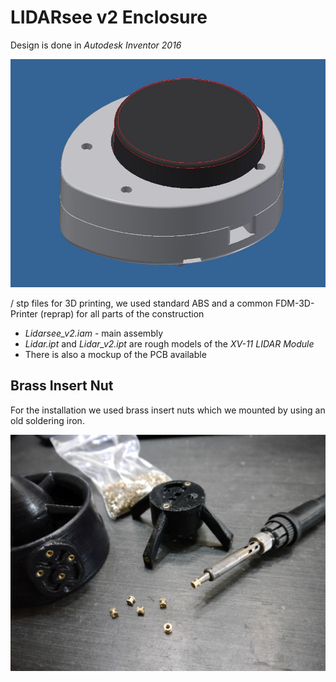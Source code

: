 # LIDARsee v2 Enclosure

Design is done in _Autodesk Inventor 2016_

![enclosure CAD](../docs/images/enclosureCAD.jpg)

/ stp files for 3D printing, we used standard ABS and a common FDM-3D-Printer (reprap) for all parts of the construction

* _Lidarsee_v2.iam_ - main assembly
* _Lidar.ipt_ and _Lidar_v2.ipt_ are rough models of the _XV-11 LIDAR Module_
* There is also a mockup of the PCB available


## Brass Insert Nut
For the installation we used brass insert nuts which we mounted by using an old soldering iron. 

![brassinsertnut](../docs/images/brassInserts.jpg)
